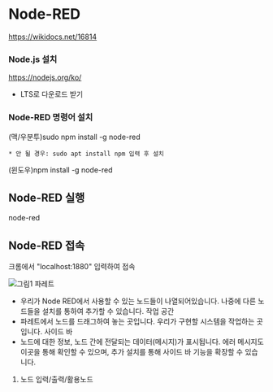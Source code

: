# Node-RED

https://wikidocs.net/16814

### Node.js 설치
  https://nodejs.org/ko/
  * LTS로 다운로드 받기

### Node-RED 명령어 설치
  (맥/우분투)sudo npm install -g node-red
  
    * 안 될 경우: sudo apt install npm 입력 후 설치
    
  (윈도우)npm install -g node-red 
  
  
## Node-RED 실행
  node-red
  
## Node-RED 접속
  크롬에서 "localhost:1880" 입력하여 접속
  
![그림1](https://user-images.githubusercontent.com/80435502/147364279-93600011-b0e8-4631-97cc-93546acb4fa3.png)
  파레트
  - 우리가 Node RED에서 사용할 수 있는 노드들이 나열되어있습니다. 나중에 다른 노드들을 설치를 통하여 추가할 수 있습니다.
  작업 공간
  - 파레트에서 노드를 드래그하여 놓는 곳입니다. 우리가 구현할 시스템을 작업하는 곳입니다.
  사이드 바
  - 노드에 대한 정보, 노드 간에 전달되는 데이터(메시지)가 표시됩니다. 에러 메시지도 이곳을 통해 확인할 수 있으며, 추가 설치를 통해 사이드 바 기능을 확장할 수 있습니다.

1. 노드
  입력/출력/활용노드
